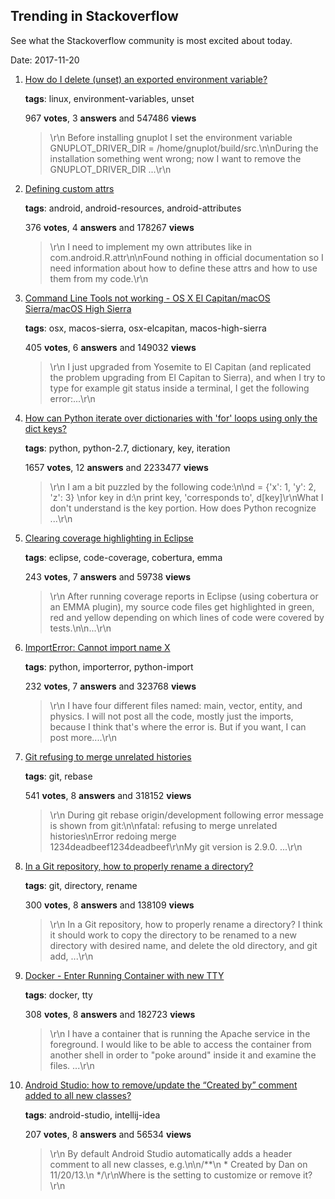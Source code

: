 ## Trending in Stackoverflow

See what the Stackoverflow community is most excited about today.

Date: 2017-11-20


1. [How do I delete (unset) an exported environment variable?](https://stackoverflow.com/questions/6877727/how-do-i-delete-unset-an-exported-environment-variable)

    **tags**: linux, environment-variables, unset
            
    967 **votes**, 3 **answers** and 547486 **views**

    > \r\n            Before installing gnuplot I set the environment variable GNUPLOT_DRIVER_DIR = /home/gnuplot/build/src.\n\nDuring the installation something went wrong; now I want to remove the GNUPLOT_DRIVER_DIR ...\r\n        

    
2. [Defining custom attrs](https://stackoverflow.com/questions/3441396/defining-custom-attrs)

    **tags**: android, android-resources, android-attributes
            
    376 **votes**, 4 **answers** and 178267 **views**

    > \r\n            I need to implement my own attributes like in com.android.R.attr\n\nFound nothing in official documentation so I need information about how to define these attrs and how to use them from my code.\r\n        

    
3. [Command Line Tools not working - OS X El Capitan/macOS Sierra/macOS High Sierra](https://stackoverflow.com/questions/32893412/command-line-tools-not-working-os-x-el-capitan-macos-sierra-macos-high-sierra)

    **tags**: osx, macos-sierra, osx-elcapitan, macos-high-sierra
            
    405 **votes**, 6 **answers** and 149032 **views**

    > \r\n            I just upgraded from Yosemite to El Capitan (and replicated the problem upgrading from El Capitan to Sierra), and when I try to type for example git status inside a terminal, I get the following error:...\r\n        

    
4. [How can Python iterate over dictionaries with 'for' loops using only the dict keys?](https://stackoverflow.com/questions/3294889/how-can-python-iterate-over-dictionaries-with-for-loops-using-only-the-dict-ke)

    **tags**: python, python-2.7, dictionary, key, iteration
            
    1657 **votes**, 12 **answers** and 2233477 **views**

    > \r\n            I am a bit puzzled by the following code:\n\nd = {'x': 1, 'y': 2, 'z': 3} \nfor key in d:\n    print key, 'corresponds to', d[key]\r\nWhat I don't understand is the key portion. How does Python recognize ...\r\n        

    
5. [Clearing coverage highlighting in Eclipse](https://stackoverflow.com/questions/6112561/clearing-coverage-highlighting-in-eclipse)

    **tags**: eclipse, code-coverage, cobertura, emma
            
    243 **votes**, 7 **answers** and 59738 **views**

    > \r\n            After running coverage reports in Eclipse (using cobertura or an EMMA plugin), my source code files get highlighted in green, red and yellow depending on which lines of code were covered by tests.\n\n...\r\n        

    
6. [ImportError: Cannot import name X](https://stackoverflow.com/questions/9252543/importerror-cannot-import-name-x)

    **tags**: python, importerror, python-import
            
    232 **votes**, 7 **answers** and 323768 **views**

    > \r\n            I have four different files named: main, vector, entity, and physics. I will not post all the code, mostly just the imports, because I think that's where the error is. But if you want, I can post more....\r\n        

    
7. [Git refusing to merge unrelated histories](https://stackoverflow.com/questions/37937984/git-refusing-to-merge-unrelated-histories)

    **tags**: git, rebase
            
    541 **votes**, 8 **answers** and 318152 **views**

    > \r\n            During git rebase origin/development following error message is shown from git:\n\nfatal: refusing to merge unrelated histories\nError redoing merge 1234deadbeef1234deadbeef\r\nMy git version is 2.9.0. ...\r\n        

    
8. [In a Git repository, how to properly rename a directory?](https://stackoverflow.com/questions/11183788/in-a-git-repository-how-to-properly-rename-a-directory)

    **tags**: git, directory, rename
            
    300 **votes**, 8 **answers** and 138109 **views**

    > \r\n            In a Git repository, how to properly rename a directory? I think it should work to copy the directory to be renamed to a new directory with desired name, and delete the old directory, and git add,  ...\r\n        

    
9. [Docker - Enter Running Container with new TTY](https://stackoverflow.com/questions/20932357/docker-enter-running-container-with-new-tty)

    **tags**: docker, tty
            
    308 **votes**, 8 **answers** and 182723 **views**

    > \r\n            I have a container that is running the Apache service in the foreground. I would like to be able to access the container from another shell in order to "poke around" inside it and examine the files. ...\r\n        

    
10. [Android Studio: how to remove/update the “Created by” comment added to all new classes?](https://stackoverflow.com/questions/20109203/android-studio-how-to-remove-update-the-created-by-comment-added-to-all-new-c)

    **tags**: android-studio, intellij-idea
            
    207 **votes**, 8 **answers** and 56534 **views**

    > \r\n            By default Android Studio automatically adds a header comment to all new classes, e.g.\n\n/**\n * Created by Dan on 11/20/13.\n */\r\nWhere is the setting to customize or remove it?\r\n        

    